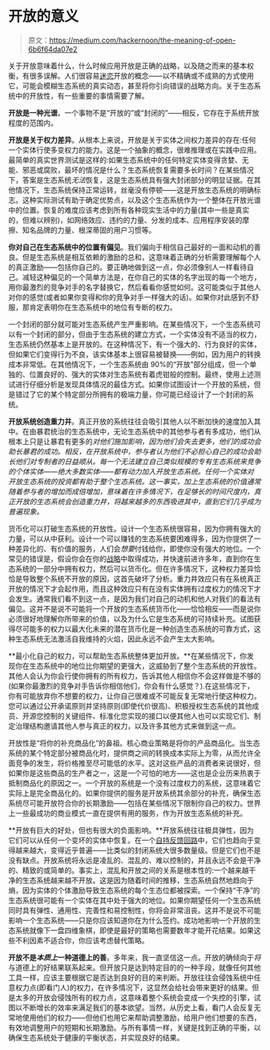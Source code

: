 # 开放的意义

> 原文：<https://medium.com/hackernoon/the-meaning-of-open-6b6f64da07e2>

关于开放意味着什么，什么时候应用开放是正确的战略，以及随之而来的基本权衡，有很多误解。人们很容易[迷恋](https://en.wikipedia.org/wiki/Cargo_cult)开放的概念——以不精确或不成熟的方式使用它，可能会模糊生态系统的真实动态，甚至将你引向错误的战略方向。关于生态系统中的开放性，有一些重要的事情需要了解。

**开放是一种光谱**。一个事物不是“开放的”或“封闭的”——相反，它存在于系统开放程度的范围内。

**开放是关于权力差异**。从根本上来说，开放是关于实体之间权力差异的存在:任何一个实体行使多变权力的能力。这是一个抽象的概念，很难推理或在实践中应用。最简单的真实世界测试是这样的:如果生态系统中的任何特定实体变得贪婪、无能、邪恶或腐败，最坏的情况是什么？生态系统恢复需要多长时间？在某些情况下，答案是生态系统*无法*恢复，这是生态系统具有强大封闭部分的明显证据。在其他情况下，生态系统保持正常运转，丝毫没有停顿——这是开放生态系统的明确标志。这种实际测试有助于确定优势点，以及这个生态系统作为一个整体在开放光谱中的位置。恢复的难度应该考虑到所有各种现实生活中的力量(其中一些是真实的，但难以辨别)，如网络效应、违约的力量、分发的成本、应用程序安装的摩擦、知名品牌的力量、根深蒂固的用户习惯等。

**你对自己在生态系统中的位置有偏见**。我们偏向于相信自己最好的一面和动机的善良。但是生态系统是相互依赖的激励的总和，这意味着正确的分析需要理解每个人的真正激励——包括你自己的。要正确地做到这一点，你必须像别人一样看待自己。减轻这种偏见的一个简单方法是，在你自己的实体的名字出现的每一个地方，用你最激烈的竞争对手的名字替换它，然后看看你感觉如何。这可能类似于其他人对你的感觉(或者如果你变得和你的竞争对手一样强大的话)。如果你对此感到不舒服，那肯定表明你在生态系统中的地位有专断的权力。

一个封闭的部分就可能对生态系统产生严重影响。在某些情况下，一个生态系统可以有一个封闭的部分，但由于生态系统的建立方式，一个实体没有不适当的权力，生态系统仍然基本上是开放的。在这种情况下，有一个强大的、行为良好的实体，但如果它们变得行为不良，该实体基本上很容易被替换——例如，因为用户的转换成本非常低。在其他情况下，一个生态系统由 90%的“开放”部分组成，但一个单独的、位置良好的、强大的实体对生态系统有着虎钳般的控制。最终，使用上述测试进行仔细分析是发现具体情况的最佳方式。如果你试图设计一个开放的系统，但是错过了它的某个特定部分所拥有的极端力量，你可能已经设计了一个封闭的系统。

**开放系统创造重力井**。真正开放的系统往往会吸引其他人以不断加快的速度加入其中。在由暴君统治的生态系统中，无论生态系统中的其他参与者有多成功，他们从根本上只是让暴君有更多的*对他们施加影响，因为他们会失去更多，他们的成功会助长暴君的成功。相反，在开放系统中，参与者认为他们不必担心自己的成功会助长他们对专制者的日益顺从。每一个无法建立自己类似规模的专有生态系统来竞争的个体实体——绝大多数实体——都有动力加入开放生态系统。任何一个实体对开放生态系统的投资都有助于整个生态系统。这一事实，加上生态系统的价值通常随着参与者的增加而成倍增加，意味着在许多情况下，在足够长的时间尺度内，真正开放的生态系统会创造重力井，将越来越多的东西吸进其中，直到它们几乎成为普遍现象。*

货币化可以打破生态系统的开放性。设计一个生态系统很容易，因为你拥有强大的力量，可以从中获利。设计一个可以赚钱的生态系统要困难得多，因为你提供了一种差异化的、有价值的服务，人们会*想要*付钱给你，即使你没有强大的地位。一个常见的错误是，假设你会在你的[战略](https://hackernoon.com/tagged/strategy)中取得成功，并快速前进许多年，直到你在生态系统的一部分中拥有权力，然后可以货币化。但在许多情况下，这种权力差异恰恰是导致整个系统不开放的原因，这首先破坏了分析。重力井效应只有在系统真正开放的情况下才会起作用，而且这种效应只有在没有实体拥有过度权力的情况下才会发生。通常我们看不到这一点，是因为我们对自己的动机和他人对我们的看法有偏见。这并不是说不可能将一个开放的生态系统货币化——恰恰相反——而是说你必须很好地理解你所带来的价值，以及为什么它是生态系统的可持续补充。试图获得尽可能多的权力以最大化未来的潜在货币化是一种创造生态系统的可靠方式，这种生态系统无法激活自我维持的火焰，因此永远不会产生太大影响。

**最小化自己的权力，可以帮助生态系统整体更加开放。**在某些情况下，你发现你在生态系统中的地位比你期望的更强大，这威胁到了整个生态系统的开放性。其他人会认为你会行使你拥有的所有权力，告诉其他人相信你不会这样做是不够的(如果你最激烈的竞争对手告诉你相信他们，你会有什么感觉？).在这些情况下，你有可能放弃你不想要的权力，让你自己很难或不可能反复无常地行使这种权力。您可以通过公开承诺原则并坚持原则(即使代价很高)、积极授权生态系统的其他成员、开源您控制的关键组件、标准化您实现的接口以便其他人也可以实现它们、制定治理结构邀请其他人参与真正的权力，以及许多其他方式来做到这一点。

开放性是“将你的补充商品化”的鼻祖。核心商业策略是将你的产品商品化。当生态系统的某个特定部分被商品化时，提供商之间的转换成本实际上为零，从而允许全面竞争的发生，将价格推至尽可能低的水平。这对这些产品的消费者来说很好，但如果你是这些商品的生产者之一，这是一个可怕的地方——这也是企业历来热衷于抵制商品化的原因之一。一个开放的系统是一个没有过度权力的系统，这意味着它实际上是完全商品化的。如果你提供的服务是开放系统其余部分的补充，确保生态系统尽可能开放符合你的长期激励——包括在某些情况下限制你自己的权力。世界上一些最成功的商业模式一直在提供有用的服务，作为开放生态系统的补充。

**开放有巨大的好处，但也有很大的负面影响。**开放系统往往极具弹性，因为它们可以从任何一个变坏的实体中恢复。在一个[自持反馈回路](/@komorama/the-self-sustaining-flame-84326d2e1645)中，它们也趋向于变得越来越大，变得近乎普遍——比类似的封闭系统大很多数量级。但是它们也不是没有缺点。开放系统将永远是凌乱的、混乱的、难以控制的，并且永远不会是干净的、精致的或简单的。事实上，混乱和开放之间的关系是根本性的:一个越来越干净的生态系统越来越不开放。这是因为随着时间的推移，生态系统自然地趋向于熵，因为实体的个体激励导致生态系统的每个生态位都被探索。一个保持“干净”的生态系统很可能有一个实体在其中处于强大的地位。如果你期望任何一个生态系统同时具有弹性、通用性、完善性和易控制性，你将会非常沮丧。这并不是说不可能影响一个生态系统——只是你应该知道你在为什么签约。成功地影响一个开放的生态系统就像下一盘四维象棋，即使是最好的策略也需要数年才能开花结果。如果这些不利因素不适合你，你应该考虑替代策略。

**开放不是*本质上*一种道德上的善**。多年来，我一直坚信这一点。开放的确倾向于*将*与道德上的好结果联系起来。但开放只是达到特定目的的一种手段，就像任何其他工具一样，应该主要根据它是否达到良好的目的来判断。开放往往会侵蚀系统中任意权力点(即看门人)的权力，在许多情况下，这显然会给社会带来更好的结果。但是太多的开放会侵蚀所有的权力点，这意味着整个系统会变成一个失控的引擎，试图以不断增长的效率来满足我们的基本欲望。当然，从历史上看，看门人会反复无常地使用他们的权力——但他们也用它来帮助调整激励，给用户他们想要的东西，有效地调整用户的短期和长期激励。与所有事情一样，关键是找到正确的平衡，以确保生态系统处于健康的平衡状态，并实现良好的结果。